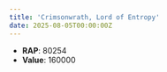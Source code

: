 ```yaml
---
title: 'Crimsonwrath, Lord of Entropy'
date: 2025-08-05T00:00:00Z
---
```

- **RAP**: 80254
- **Value**: 160000
